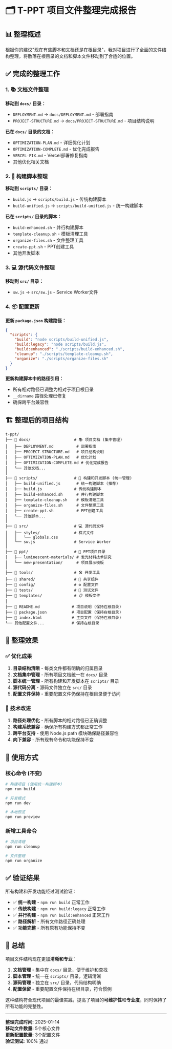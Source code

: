 # 🗂️ T-PPT 项目文件整理完成报告

## 📊 整理概述

根据你的建议"现在有些脚本和文档还是在根目录"，我对项目进行了全面的文件结构整理，将散落在根目录的文档和脚本文件移动到了合适的位置。

## ✅ 完成的整理工作

### 1. 📚 文档文件整理

**移动到 `docs/` 目录：**

- `DEPLOYMENT.md` → `docs/DEPLOYMENT.md` - 部署指南
- `PROJECT-STRUCTURE.md` → `docs/PROJECT-STRUCTURE.md` - 项目结构说明

**已在 `docs/` 目录的文档：**

- `OPTIMIZATION-PLAN.md` - 详细优化计划
- `OPTIMIZATION-COMPLETE.md` - 优化完成报告
- `VERCEL-FIX.md` - Vercel部署修复指南
- 其他优化相关文档

### 2. 🔧 构建脚本整理

**移动到 `scripts/` 目录：**

- `build.js` → `scripts/build.js` - 传统构建脚本
- `build-unified.js` → `scripts/build-unified.js` - 统一构建脚本

**已在 `scripts/` 目录的脚本：**

- `build-enhanced.sh` - 并行构建脚本
- `template-cleanup.sh` - 模板清理工具
- `organize-files.sh` - 文件整理工具
- `create-ppt.sh` - PPT创建工具
- 其他开发脚本

### 3. 💻 源代码文件整理

**移动到 `src/` 目录：**

- `sw.js` → `src/sw.js` - Service Worker文件

### 4. 📦 配置更新

**更新 `package.json` 构建路径：**

```json
{
  "scripts": {
    "build": "node scripts/build-unified.js",
    "build:legacy": "node scripts/build.js",
    "build:enhanced": "./scripts/build-enhanced.sh",
    "cleanup": "./scripts/template-cleanup.sh",
    "organize": "./scripts/organize-files.sh"
  }
}
```

**更新构建脚本中的路径引用：**

- 所有相对路径已调整为相对于项目根目录
- `__dirname` 路径处理已修复
- 确保跨平台兼容性

## 🏗️ 整理后的项目结构

```
t-ppt/
├── 📁 docs/                   # 📚 项目文档 (集中管理)
│   ├── DEPLOYMENT.md          # 部署指南
│   ├── PROJECT-STRUCTURE.md   # 项目结构说明
│   ├── OPTIMIZATION-PLAN.md   # 优化计划
│   ├── OPTIMIZATION-COMPLETE.md # 优化完成报告
│   └── 其他文档...
│
├── 📁 scripts/                # 🔧 构建和开发脚本 (统一管理)
│   ├── build-unified.js       # 统一构建脚本 (推荐)
│   ├── build.js              # 传统构建脚本
│   ├── build-enhanced.sh      # 并行构建脚本
│   ├── template-cleanup.sh    # 模板清理工具
│   ├── organize-files.sh      # 文件整理工具
│   ├── create-ppt.sh          # PPT创建工具
│   └── 其他脚本...
│
├── 📁 src/                    # 💻 源代码文件
│   ├── styles/               # 样式文件
│   │   └── globals.css
│   └── sw.js                 # Service Worker
│
├── 📁 ppt/                    # 📄 PPT项目目录
│   ├── luminescent-materials/ # 发光材料技术研究
│   └── new-presentation/      # 项目展示模板
│
├── 📁 tools/                  # 🛠️ 开发工具
├── 📁 shared/                 # 🤝 共享组件
├── 📁 config/                 # ⚙️ 配置文件
├── 📁 tests/                  # 🧪 测试文件
├── 📁 templates/              # 📋 模板文件
│
├── 📄 README.md              # 项目说明 (保持在根目录)
├── 📄 package.json           # 项目配置 (保持在根目录)
├── 📄 index.html             # 主页文件 (保持在根目录)
└── 其他配置文件...            # 保持在根目录
```

## 🎯 整理效果

### ✅ 优化成果

1. **目录结构清晰** - 每类文件都有明确的归属目录
2. **文档集中管理** - 所有项目文档统一在 `docs/` 目录
3. **脚本统一管理** - 所有构建和开发脚本在 `scripts/` 目录
4. **源代码分离** - 源码文件独立在 `src/` 目录
5. **配置文件保持** - 重要配置文件仍保持在根目录便于访问

### 🔧 技术改进

1. **路径处理优化** - 所有脚本的相对路径已正确调整
2. **构建系统兼容** - 确保所有构建方式都正常工作
3. **跨平台支持** - 使用 Node.js path 模块确保路径兼容性
4. **向下兼容** - 所有现有命令和功能保持不变

## 🚀 使用方式

### 核心命令 (不变)

```bash
# 构建项目 (使用统一构建脚本)
npm run build

# 开发模式
npm run dev

# 本地预览
npm run preview
```

### 新增工具命令

```bash
# 项目清理
npm run cleanup

# 文件整理
npm run organize
```

## ✅ 验证结果

所有构建和开发功能经过测试验证：

- ✅ **统一构建** - `npm run build` 正常工作
- ✅ **传统构建** - `npm run build:legacy` 正常工作
- ✅ **并行构建** - `npm run build:enhanced` 正常工作
- ✅ **路径解析** - 所有文件路径正确处理
- ✅ **功能完整** - 所有原有功能保持不变

## 🎉 总结

项目文件结构现在更加**清晰和专业**：

1. **文档管理** - 集中在 `docs/` 目录，便于维护和查找
2. **脚本管理** - 统一在 `scripts/` 目录，逻辑清晰
3. **源码管理** - 独立在 `src/` 目录，代码结构明确
4. **配置保留** - 重要配置文件保持在根目录，符合惯例

这种结构符合现代项目的最佳实践，提高了项目的**可维护性**和**专业度**，同时保持了所有功能的完整性。

---

**整理完成时间:** 2025-01-14  
**移动文件数量:** 5个核心文件  
**更新配置数量:** 3个配置文件  
**验证测试:** 100% 通过
